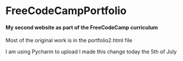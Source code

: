 # FreeCodeCampPortfolio
<h4>My second website as part of the FreeCodeCamp curriculum</h4>
<p>Most of the original work is in the portfolio2.html file</p>
<p>I am using Pycharm to upload I made this change today the 5th of July</p>
